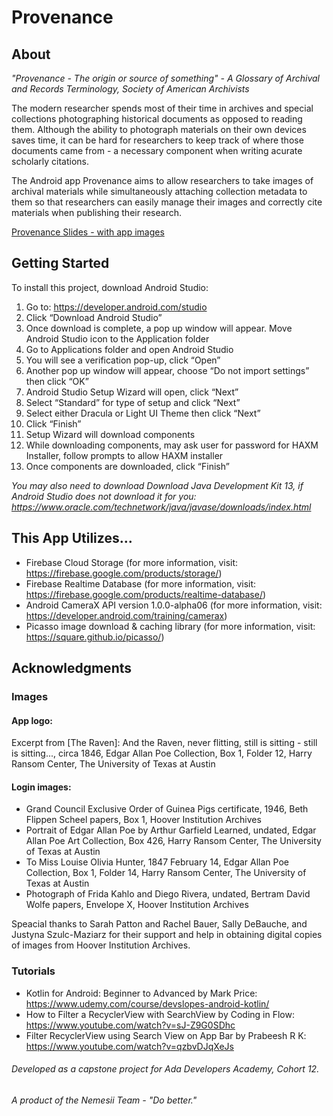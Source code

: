 # Provenance

## About
*"Provenance - The origin or source of something" - A Glossary of Archival and Records Terminology, Society of American Archivists*

The modern researcher spends most of their time in archives and special collections photographing historical documents as opposed to reading them. Although the ability to photograph materials on their own devices saves time, it can be hard for researchers to keep track of where those documents came from - a necessary component when writing acurate scholarly citations. 

The Android app Provenance aims to allow researchers to take images of archival materials while simultaneously attaching collection metadata to them so that researchers can easily manage their images and correctly cite materials when publishing their research.

[Provenance Slides - with app images](https://docs.google.com/presentation/d/1MMO61RWm_4GpIa10VGiFgn3kdCd-ppNI0bveCFOllIE/edit?usp=sharing)

## Getting Started
To install this project, download Android Studio:
1. Go to: https://developer.android.com/studio
1. Click “Download Android Studio”
1. Once download is complete, a pop up window will appear. Move Android Studio icon to the Application folder
1. Go to Applications folder and open Android Studio
1. You will see a verification pop-up, click “Open”
1. Another pop up window will appear, choose “Do not import settings” then click “OK”
1. Android Studio Setup Wizard will open, click “Next”
1. Select “Standard” for type of setup and click “Next”
1. Select either Dracula or Light UI Theme then click “Next”
1. Click “Finish”
1. Setup Wizard will download components
1. While downloading components, may ask user for password for HAXM Installer, follow prompts to allow HAXM installer
1. Once components are downloaded, click “Finish”

*You may also need to download Download Java Development Kit 13, if Android Studio does not download it for you: https://www.oracle.com/technetwork/java/javase/downloads/index.html*

## This App Utilizes...
- Firebase Cloud Storage (for more information, visit: https://firebase.google.com/products/storage/)
- Firebase Realtime Database (for more information, visit: https://firebase.google.com/products/realtime-database/)
- Android CameraX API version 1.0.0-alpha06 (for more information, visit: https://developer.android.com/training/camerax)
- Picasso image download & caching library (for more information, visit: https://square.github.io/picasso/)

## Acknowledgments
### Images
#### App logo: 
Excerpt from [The Raven]: And the Raven, never flitting, still is sitting - still is sitting..., circa 1846, Edgar Allan Poe Collection, Box 1, Folder 12, Harry Ransom Center, The University of Texas at Austin

#### Login images:
* Grand Council Exclusive Order of Guinea Pigs certificate, 1946, Beth Flippen Scheel papers, Box 1, Hoover Institution Archives
* Portrait of Edgar Allan Poe by Arthur Garfield Learned, undated, Edgar Allan Poe Art Collection, Box 426, Harry Ransom Center, The University of Texas at Austin
* To Miss Louise Olivia Hunter, 1847 February 14, Edgar Allan Poe Collection,  Box 1, Folder 14, Harry Ransom Center, The University of Texas at Austin
* Photograph of Frida Kahlo and Diego Rivera, undated, Bertram David Wolfe papers, Envelope X, Hoover Institution Archives

Speacial thanks to Sarah Patton and Rachel Bauer, Sally DeBauche, and Justyna Szulc-Maziarz for their support and help in obtaining digital copies of images from Hoover Institution Archives. 

### Tutorials
- Kotlin for Android: Beginner to Advanced by Mark Price: https://www.udemy.com/course/devslopes-android-kotlin/
- How to Filter a RecyclerView with SearchView by Coding in Flow: https://www.youtube.com/watch?v=sJ-Z9G0SDhc
- Filter RecyclerView using Search View on App Bar by Prabeesh R K: https://www.youtube.com/watch?v=qzbvDJqXeJs



###### Developed as a capstone project for Ada Developers Academy, Cohort 12.
###### *A product of the Nemesii Team - "Do better."*


